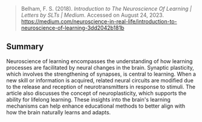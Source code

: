 > Belham, F. S. (2018). _Introduction to The Neuroscience Of Learning | Letters by SLTs | Medium_. Accessed on August 24, 2023. https://medium.com/neuroscience-in-real-life/introduction-to-neuroscience-of-learning-3dd2042b181b
## Summary
Neuroscience of learning encompasses the understanding of how learning processes are facilitated by neural changes in the brain. Synaptic plasticity, which involves the strengthening of synapses, is central to learning. When a new skill or information is acquired, related neural circuits are modified due to the release and reception of neurotransmitters in response to stimuli. The article also discusses the concept of neuroplasticity, which supports the ability for lifelong learning. These insights into the brain's learning mechanisms can help enhance educational methods to better align with how the brain naturally learns and adapts.

